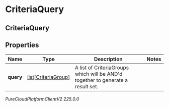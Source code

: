 # CriteriaQuery

## CriteriaQuery

## Properties

|Name | Type | Description | Notes|
|------------ | ------------- | ------------- | -------------|
| **query** | [list[CriteriaGroup]](CriteriaGroup) | A list of CriteriaGroups which will be AND&#39;d together to generate a result set. | |



_PureCloudPlatformClientV2 225.0.0_
